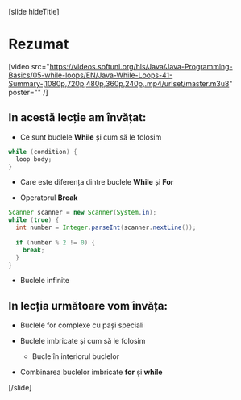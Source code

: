 [slide hideTitle]
# Rezumat
[video src="https://videos.softuni.org/hls/Java/Java-Programming-Basics/05-while-loops/EN/Java-While-Loops-41-Summary-,1080p,720p,480p,360p,240p,.mp4/urlset/master.m3u8" poster="" /]
## In acestă lecție am învățat: 

- Ce sunt buclele **While** și cum să le folosim 

```java
while (condition) {
  loop body;
}
```

- Care este diferența dintre buclele **While** și **For** 

- Operatorul **Break** 

```java
Scanner scanner = new Scanner(System.in);
while (true) {
  int number = Integer.parseInt(scanner.nextLine());
  
  if (number % 2 != 0) {
    break;
  }
}
```

- Buclele infinite

## In lecția următoare vom învăța:

- Buclele for complexe cu pași speciali

- Buclele imbricate și cum să le folosim

  * Bucle în interiorul buclelor

- Combinarea buclelor imbricate **for** și **while**



[/slide]
